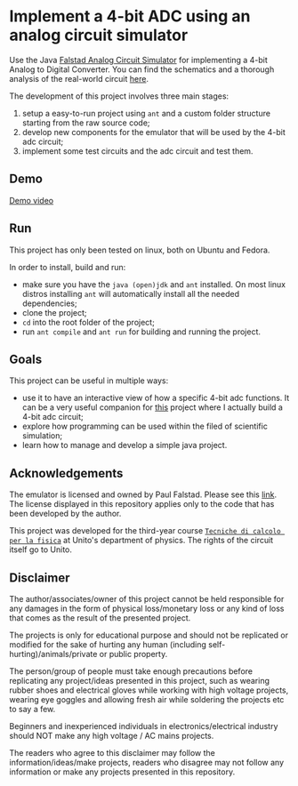 Implement a 4-bit ADC using an analog circuit simulator
================================================================================
Use the Java [Falstad Analog Circuit Simulator](https://www.falstad.com/circuit-java) for implementing a 4-bit Analog to Digital Converter. You can find the schematics and a thorough analysis of the real-world circuit [here](https://github.com/paulbutuc/4-bit-adc).

The development of this project involves three main stages:
1. setup a easy-to-run project using `ant` and a custom folder structure starting from the raw source code;
2. develop new components for the emulator that will be used by the 4-bit adc circuit;
3. implement some test circuits and the adc circuit and test them.

## Demo
[Demo video](adc-demo-video.mp4)

## Run
This project has only been tested on linux, both on Ubuntu and Fedora.

In order to install, build and run:
- make sure you have the `java (open)jdk` and `ant` installed. On most linux distros installing `ant` will automatically install all the needed dependencies;
- clone the project;
- `cd` into the root folder of the project;
- run `ant compile` and `ant run` for building and running the project.

## Goals
This project can be useful in multiple ways:
- use it to have an interactive view of how a specific 4-bit adc functions. It can be a very useful companion for [this](https://github.com/paulbutuc/4-bit-adc) project where I actually build a 4-bit adc circuit;
- explore how programming can be used within the filed of scientific simulation;
- learn how to manage and develop a simple java project.

## Acknowledgements
The emulator is licensed and owned by Paul Falstad. Please see this [link](https://www.falstad.com/licensing.html). The license displayed in this repository applies only to the code that has been developed by the author.

This project was developed for the third-year course [`Tecniche di calcolo per la fisica`](https://fisica.campusnet.unito.it/do/storicocorsi.pl/Show?_id=fa6d_1819) at Unito's department of physics. The rights of the circuit itself go to Unito.

## Disclaimer
The author/associates/owner of this project cannot be held responsible for any damages in the form of physical loss/monetary loss or any kind of loss that comes as the result of the presented project.

The projects is only for educational purpose and should not be replicated or modified for the sake of hurting any human (including self-hurting)/animals/private or public property.

The person/group of people must take enough precautions before replicating any project/ideas presented in this project, such as wearing rubber shoes and electrical gloves while working with high voltage projects, wearing eye goggles and allowing fresh air while soldering the projects etc to say a few.

Beginners and inexperienced individuals in electronics/electrical industry should NOT make any high voltage / AC mains projects.

The readers who agree to this disclaimer may follow the information/ideas/make projects, readers who disagree may not follow any information or make any projects presented in this repository.
